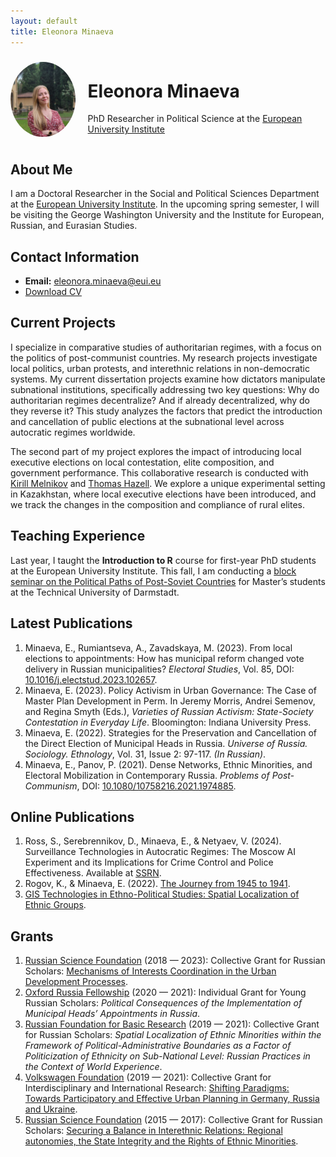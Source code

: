 ```yaml
---
layout: default
title: Eleonora Minaeva
---
```


<div style="display: flex; align-items: center;">
  <img src="eminaeva-pic.jpg" alt="Eleonora Minaeva" style="width: 120px; height: 120px; border-radius: 50%; margin-right: 20px;">
  <div>
    <h1>Eleonora Minaeva</h1>
    <p>PhD Researcher in Political Science at the <a href="https://www.eui.eu/people?id=eleonora-minaeva" target="_blank">European University Institute</a></p>
  </div>
</div>

## About Me
I am a Doctoral Researcher in the Social and Political Sciences Department at the [European University Institute](https://www.eui.eu/people?id=eleonora-minaeva). In the upcoming spring semester, I will be visiting the George Washington University and the Institute for European, Russian, and Eurasian Studies.

## Contact Information
- **Email:** [eleonora.minaeva@eui.eu](mailto:eleonora.minaeva@eui.eu)
- [Download CV](CV-Sep-2024.pdf)

## Current Projects
I specialize in comparative studies of authoritarian regimes, with a focus on the politics of post-communist countries. My research projects investigate local politics, urban protests, and interethnic relations in non-democratic systems. My current dissertation projects examine how dictators manipulate subnational institutions, specifically addressing two key questions: Why do authoritarian regimes decentralize? And if already decentralized, why do they reverse it? This study analyzes the factors that predict the introduction and cancellation of public elections at the subnational level across autocratic regimes worldwide.

The second part of my project explores the impact of introducing local executive elections on local contestation, elite composition, and government performance. This collaborative research is conducted with [Kirill Melnikov](https://www.eui.eu/people?id=kirill-melnikov) and [Thomas Hazell](https://www.politics.ox.ac.uk/person/thomas-hazell). We explore a unique experimental setting in Kazakhstan, where local executive elections have been introduced, and we track the changes in the composition and compliance of rural elites.

## Teaching Experience
Last year, I taught the **Introduction to R** course for first-year PhD students at the European University Institute. This fall, I am conducting a [block seminar on the Political Paths of Post-Soviet Countries](https://www.tucan.tu-darmstadt.de/scripts/mgrqispi.dll?APPNAME=CampusNet&PRGNAME=COURSEDETAILS&ARGUMENTS=-N000000000000002,-N000036,-N0,-N390726302531940,-N390726302579941,-N0,-N0,-N0) for Master’s students at the Technical University of Darmstadt.

## Latest Publications
1. Minaeva, E., Rumiantseva, A., Zavadskaya, M. (2023). From local elections to appointments: How has municipal reform changed vote delivery in Russian municipalities? *Electoral Studies*, Vol. 85, DOI: [10.1016/j.electstud.2023.102657](https://doi.org/10.1016/j.electstud.2023.102657).
2. Minaeva, E. (2023). Policy Activism in Urban Governance: The Case of Master Plan Development in Perm. In Jeremy Morris, Andrei Semenov, and Regina Smyth (Eds.), *Varieties of Russian Activism: State-Society Contestation in Everyday Life*. Bloomington: Indiana University Press.
3. Minaeva, E. (2022). Strategies for the Preservation and Cancellation of the Direct Election of Municipal Heads in Russia. *Universe of Russia. Sociology. Ethnology*, Vol. 31, Issue 2: 97-117. *(In Russian)*.
4. Minaeva, E., Panov, P. (2021). Dense Networks, Ethnic Minorities, and Electoral Mobilization in Contemporary Russia. *Problems of Post-Communism*, DOI: [10.1080/10758216.2021.1974885](https://doi.org/10.1080/10758216.2021.1974885).

## Online Publications
1. Ross, S., Serebrennikov, D., Minaeva, E., & Netyaev, V. (2024). Surveillance Technologies in Autocratic Regimes: The Moscow AI Experiment and its Implications for Crime Control and Police Effectiveness. Available at [SSRN](https://papers.ssrn.com/sol3/papers.cfm?abstract_id=4789135).
2. Rogov, K., & Minaeva, E. (2022). [The Journey from 1945 to 1941](https://re-russia.net/en/analytics/023/).
3. [GIS Technologies in Ethno-Political Studies: Spatial Localization of Ethnic Groups](https://www.icelds.org/2018/03/02/gis-technologies-in-ethno-political-studies-spatial-localization-of-ethnic-groups/).

## Grants
1. [Russian Science Foundation](https://rscf.ru/en/) (2018 — 2023): Collective Grant for Russian Scholars: [Mechanisms of Interests Coordination in the Urban Development Processes](http://urbanconflictsrussia.ru/).
2. [Oxford Russia Fellowship](https://oxfordrussia.ru/about/whoweare/) (2020 — 2021): Individual Grant for Young Russian Scholars: *Political Consequences of the Implementation of Municipal Heads’ Appointments in Russia*.
3. [Russian Foundation for Basic Research](https://www.rfbr.ru/rffi/eng) (2019 — 2021): Collective Grant for Russian Scholars: *Spatial Localization of Ethnic Minorities within the Framework of Political-Administrative Boundaries as a Factor of Politicization of Ethnicity on Sub-National Level: Russian Practices in the Context of World Experience*.
4. [Volkswagen Foundation](https://www.volkswagenstiftung.de/en/funding) (2019 — 2021): Collective Grant for Interdisciplinary and International Research: [Shifting Paradigms: Towards Participatory and Effective Urban Planning in Germany, Russia and Ukraine](https://triparblog.wordpress.com/).
5. [Russian Science Foundation](https://rscf.ru/en/) (2015 — 2017): Collective Grant for Russian Scholars: [Securing a Balance in Interethnic Relations: Regional autonomies, the State Integrity and the Rights of Ethnic Minorities](http://identityworld.ru/index/atlas_era_eng/0-6).
